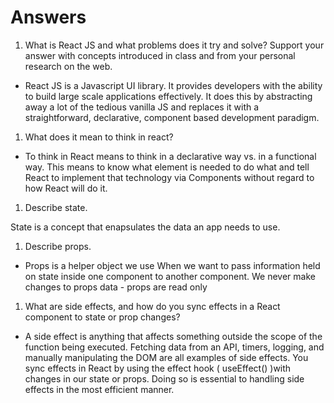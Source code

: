 # Answers

1. What is React JS and what problems does it try and solve? Support your answer with concepts introduced in class and from your personal research on the web.

- React JS is a Javascript UI library.  It provides developers with the ability to build large scale applications effectively.  It does this by abstracting away a lot of the tedious vanilla JS and replaces it with a straightforward, declarative, component based development paradigm. 

1. What does it mean to think in react?

- To think in React means to think in a declarative way vs. in a functional way.  This means to know what element is needed to do what and tell React to implement that technology via Components without regard to how React will do it. 

1. Describe state.

State is a concept that enapsulates the data an app needs to use.

1. Describe props.

- Props is a helper object we use When we want to pass information held on state inside one component to another component.  We never make changes to props data - props are read only

1. What are side effects, and how do you sync effects in a React component to state or prop changes?

- A side effect is anything that affects something outside the scope of the function being executed. Fetching data from an API, timers, logging, and manually manipulating the DOM are all examples of side effects.  You sync effects in React by using the effect hook ( useEffect() )with changes in our state or props.  Doing so is essential to handling side effects in the most efficient manner.
